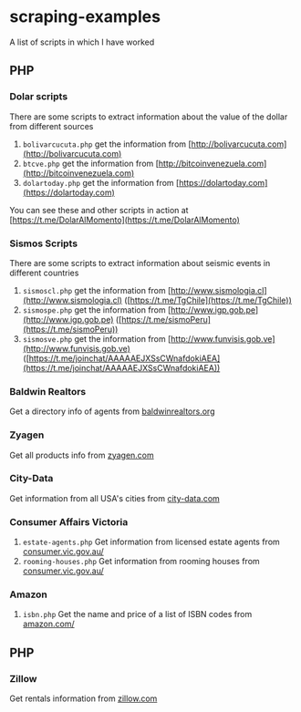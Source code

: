# scraping-examples
A list of scripts in which I have worked

## PHP
### Dolar scripts
There are some scripts to extract information about the value of the dollar from different sources

1. `bolivarcucuta.php` get the information from [http://bolivarcucuta.com](http://bolivarcucuta.com)
1. `btcve.php` get the information from [http://bitcoinvenezuela.com](http://bitcoinvenezuela.com)
1. `dolartoday.php` get the information from [https://dolartoday.com](https://dolartoday.com)

You can see these and other scripts in action at [https://t.me/DolarAlMomento](https://t.me/DolarAlMomento)

### Sismos Scripts
There are some scripts to extract information about seismic events in different countries

1. `sismoscl.php` get the information from [http://www.sismologia.cl](http://www.sismologia.cl) ([https://t.me/TgChile](https://t.me/TgChile))
1. `sismospe.php` get the information from [http://www.igp.gob.pe](http://www.igp.gob.pe) ([https://t.me/sismoPeru](https://t.me/sismoPeru))
1. `sismosve.php` get the information from [http://www.funvisis.gob.ve](http://www.funvisis.gob.ve) ([https://t.me/joinchat/AAAAAEJXSsCWnafdokiAEA](https://t.me/joinchat/AAAAAEJXSsCWnafdokiAEA))

### Baldwin Realtors
Get a directory info of agents from [baldwinrealtors.org](http://www.baldwinrealtors.org)

### Zyagen
Get all products info from [zyagen.com](http://zyagen.com)

### City-Data
Get information from all USA's cities from [city-data.com](http://www.city-data.com/)

### Consumer Affairs Victoria
1. `estate-agents.php` Get information from licensed estate agents from [consumer.vic.gov.au/](https://www.consumer.vic.gov.au/)
1. `rooming-houses.php` Get information from rooming houses from [consumer.vic.gov.au/](https://www.consumer.vic.gov.au/)

### Amazon
1. `isbn.php` Get the name and price of a list of ISBN codes from [amazon.com/](https://www.amazon.com/)

## PHP
### Zillow
Get rentals information from [zillow.com](https://www.zillow.com)
